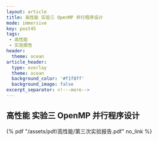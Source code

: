 ```yaml
---
layout: article
title: 高性能 实验三 OpenMP 并行程序设计
mode: immersive
key: post45
tags:
 - 高性能
 - 实验报告
header:
  theme: ocean
article_header:
  type: overlay
  theme: ocean
  background_color: '#f1f8ff'
  background_image: false
excerpt_separator: <!---more-->
---
```


## 高性能 实验三 OpenMP 并行程序设计

<!---more-->
 {% pdf "/assets/pdf/高性能/第三次实验报告.pdf" no_link %}